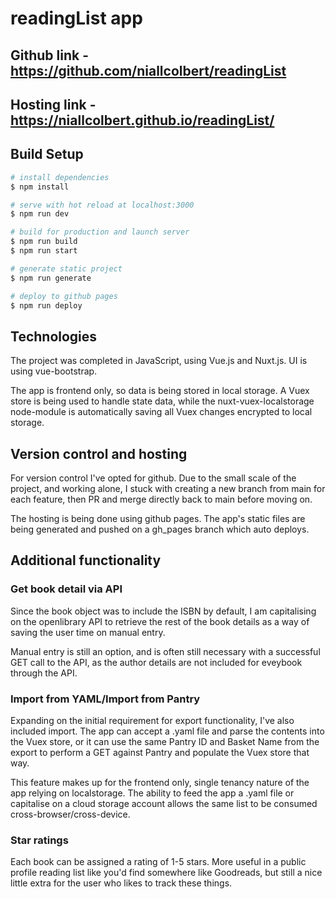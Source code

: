 # readingList app

## Github link - https://github.com/niallcolbert/readingList

## Hosting link - https://niallcolbert.github.io/readingList/

## Build Setup

```bash
# install dependencies
$ npm install

# serve with hot reload at localhost:3000
$ npm run dev

# build for production and launch server
$ npm run build
$ npm run start

# generate static project
$ npm run generate

# deploy to github pages
$ npm run deploy
```

## Technologies

The project was completed in JavaScript, using Vue.js and Nuxt.js. UI is using vue-bootstrap.

The app is frontend only, so data is being stored in local storage. A Vuex store is being used to handle state data, while the nuxt-vuex-localstorage node-module is automatically saving all Vuex changes encrypted to local storage. 

## Version control and hosting

For version control I've opted for github. Due to the small scale of the project, and working alone, I stuck with creating a new branch from main for each feature, then PR and merge directly back to main before moving on.

The hosting is being done using github pages. The app's static files are being generated and pushed on a gh_pages branch which auto deploys.

## Additional functionality

### Get book detail via API

Since the book object was to include the ISBN by default, I am capitalising on the openlibrary API to retrieve the rest of the book details as a way of saving the user time on manual entry.

Manual entry is still an option, and is often still necessary with a successful GET call to the API, as the author details are not included for eveybook through the API.

### Import from YAML/Import from Pantry

Expanding on the initial requirement for export functionality, I've also included import. The app can accept a .yaml file and parse the contents into the Vuex store, or it can use the same Pantry ID and Basket Name from the export to perform a GET against Pantry and populate the Vuex store that way.

This feature makes up for the frontend only, single tenancy nature of the app relying on localstorage. The ability to feed the app a .yaml file or capitalise on a cloud storage account allows the same list to be consumed cross-browser/cross-device.

### Star ratings

Each book can be assigned a rating of 1-5 stars. More useful in a public profile reading list like you'd find somewhere like Goodreads, but still a nice little extra for the user who likes to track these things.
